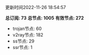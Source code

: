 更新时间2022-11-26 18:54:57

**总订阅: 73**
**总节点: 1005**
**有效节点: 272**
- trojan节点: 60
- v2ray节点: 182
- ss节点: 29
- ssr节点: 1
